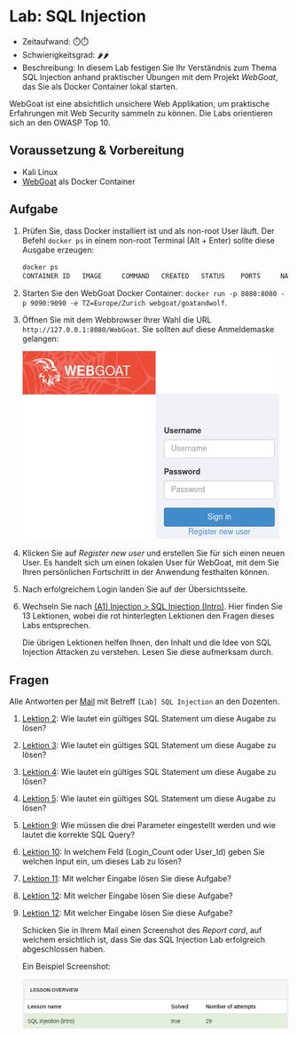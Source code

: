 # Lab: SQL Injection

-   Zeitaufwand:        ⏱️⏱️
-   Schwierigkeitsgrad: 🌶🌶
-   Beschreibung: In diesem Lab festigen Sie Ihr Verständnis zum Thema SQL Injection anhand praktischer Übungen mit dem Projekt _WebGoat_, das Sie als Docker Container lokal starten.

WebGoat ist eine absichtlich unsichere Web Applikation, um praktische Erfahrungen mit Web Security sammeln zu können. Die Labs orientieren sich an den OWASP Top 10.

## Voraussetzung & Vorbereitung

-   Kali Linux
-   [WebGoat](https://github.com/WebGoat/WebGoat) als Docker Container

## Aufgabe

1.  Prüfen Sie, dass Docker installiert ist und als non-root User läuft. Der Befehl `docker ps` in einem non-root Terminal (Alt + Enter) sollte diese Ausgabe erzeugen:

    ```bash
    docker ps
    CONTAINER ID   IMAGE     COMMAND   CREATED   STATUS    PORTS     NAMES
    ```

2.  Starten Sie den WebGoat Docker Container: `docker run -p 8080:8080 -p 9090:9090 -e TZ=Europe/Zurich webgoat/goatandwolf`.

3.  Öffnen Sie mit dem Webbrowser Ihrer Wahl die URL `http://127.0.0.1:8080/WebGoat`. Sie sollten auf diese Anmeldemaske gelangen:

    ![WebGoat Loginpage](img/webgoat-login-page.png)

4.  Klicken Sie auf _Register new user_ und erstellen Sie für sich einen neuen User. Es handelt sich um einen lokalen User für WebGoat, mit dem Sie Ihren persönlichen Fortschritt in der Anwendung festhalten können.

5.  Nach erfolgreichem Login landen Sie auf der Übersichtsseite.

6.  Wechseln Sie nach [(A1) Injection > SQL Injection (Intro)](http://127.0.0.1:8080/WebGoat/start.mvc#lesson/SqlInjection.lesson). Hier finden Sie 13 Lektionen, wobei die rot hinterlegten Lektionen den Fragen dieses Labs entsprechen.

    Die übrigen Lektionen helfen Ihnen, den Inhalt und die Idee von SQL Injection Attacken zu verstehen. Lesen Sie diese aufmerksam durch.

## Fragen

Alle Antworten per [Mail](mailto:pascal.knecht@juventus.schule?subject=[Lab]%20SQL%20Injection) mit Betreff `[Lab] SQL Injection` an den Dozenten.

1.  [Lektion 2](http://127.0.0.1:8080/WebGoat/start.mvc#lesson/SqlInjection.lesson/1): Wie lautet ein gültiges SQL Statement um diese Augabe zu lösen?

2.  [Lektion 3](http://127.0.0.1:8080/WebGoat/start.mvc#lesson/SqlInjection.lesson/2): Wie lautet ein gültiges SQL Statement um diese Augabe zu lösen?

3.  [Lektion 4](http://127.0.0.1:8080/WebGoat/start.mvc#lesson/SqlInjection.lesson/3): Wie lautet ein gültiges SQL Statement um diese Augabe zu lösen?

4.  [Lektion 5](http://127.0.0.1:8080/WebGoat/start.mvc#lesson/SqlInjection.lesson/4): Wie lautet ein gültiges SQL Statement um diese Augabe zu lösen?

5.  [Lektion 9](http://127.0.0.1:8080/WebGoat/start.mvc#lesson/SqlInjection.lesson/8): Wie müssen die drei Parameter eingestellt werden und wie lautet die korrekte SQL Query?

6.  [Lektion 10](http://127.0.0.1:8080/WebGoat/start.mvc#lesson/SqlInjection.lesson/9): In welchem Feld (Login_Count oder User_Id) geben Sie welchen Input ein, um dieses Lab zu lösen?

7.  [Lektion 11](http://127.0.0.1:8080/WebGoat/start.mvc#lesson/SqlInjection.lesson/10): Mit welcher Eingabe lösen Sie diese Aufgabe?

8.  [Lektion 12](http://127.0.0.1:8080/WebGoat/start.mvc#lesson/SqlInjection.lesson/11): Mit welcher Eingabe lösen Sie diese Aufgabe?

9.  [Lektion 12](http://127.0.0.1:8080/WebGoat/start.mvc#lesson/SqlInjection.lesson/12): Mit welcher Eingabe lösen Sie diese Aufgabe?

    Schicken Sie in Ihrem Mail einen Screenshot des _Report card_, auf welchem ersichtlich ist, dass Sie das SQL Injection Lab erfolgreich abgeschlossen haben.

    Ein Beispiel Screenshot:

    ![sha256sum webgoat-sqli-solved.png 679c435d95340f44764c156eca3acf9d3dee83bda1dc1462af8153098e2d98d8](img/webgoat-sqli-solved.png)
